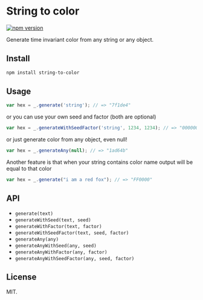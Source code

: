 # String to color

[![npm version](https://badge.fury.io/js/string-to-color.svg)](https://badge.fury.io/js/string-to-color)

Generate time invariant color from any string or any object.

## Install

```bash
npm install string-to-color
```

## Usage

```js
var hex = _.generate('string'); // => "7f1de4"
```

or you can use your own seed and factor (both are optional)

```js
var hex = _.generateWithSeedFactor('string', 1234, 1234); // => "000000"
```

or just generate color from any object, even null!

```js
var hex = _.generateAny(null); // => "1ad64b"
```

Another feature is that when your string contains color name output will be equal to that color

```js
var hex = _.generate("i am a red fox"); // => "FF0000"
```


## API

* ```generate(text)```
* ```generateWithSeed(text, seed)```
* ```generateWithFactor(text, factor)```
* ```generateWithSeedFactor(text, seed, factor)```
* ```generateAny(any)```
* ```generateAnyWithSeed(any, seed)```
* ```generateAnyWithFactor(any, factor)```
* ```generateAnyWithSeedFactor(any, seed, factor)```

## License

MIT.
